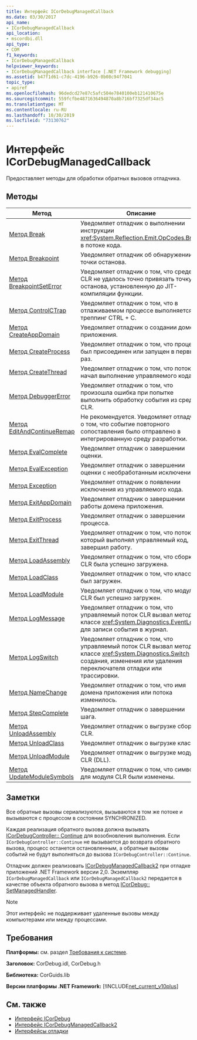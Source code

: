 ```yaml
---
title: Интерфейс ICorDebugManagedCallback
ms.date: 03/30/2017
api_name:
- ICorDebugManagedCallback
api_location:
- mscordbi.dll
api_type:
- COM
f1_keywords:
- ICorDebugManagedCallback
helpviewer_keywords:
- ICorDebugManagedCallback interface [.NET Framework debugging]
ms.assetid: b47f1d61-c7dc-4196-b926-0b08c94f7041
topic_type:
- apiref
ms.openlocfilehash: 96dedcd27e87c5afc504e7840100eb121410675e
ms.sourcegitcommit: 559fcfbe4871636494870a8b716bf7325df34ac5
ms.translationtype: MT
ms.contentlocale: ru-RU
ms.lasthandoff: 10/30/2019
ms.locfileid: "73130762"
---
```

# <a name="icordebugmanagedcallback-interface"></a>Интерфейс ICorDebugManagedCallback
Предоставляет методы для обработки обратных вызовов отладчика.  
  
## <a name="methods"></a>Методы  
  
|Метод|Описание|  
|------------|-----------------|  
|[Метод Break](../../../../docs/framework/unmanaged-api/debugging/icordebugmanagedcallback-break-method.md)|Уведомляет отладчик о выполнении инструкции <xref:System.Reflection.Emit.OpCodes.Break> в потоке кода.|  
|[Метод Breakpoint](../../../../docs/framework/unmanaged-api/debugging/icordebugmanagedcallback-breakpoint-method.md)|Уведомляет отладчик об обнаружении точки останова.|  
|[Метод BreakpointSetError](../../../../docs/framework/unmanaged-api/debugging/icordebugmanagedcallback-breakpointseterror-method.md)|Уведомляет отладчик о том, что среде CLR не удалось точно привязать точку останова, установленную до JIT-компиляции функции.|  
|[Метод ControlCTrap](../../../../docs/framework/unmanaged-api/debugging/icordebugmanagedcallback-controlctrap-method.md)|Уведомляет отладчик о том, что в отлаживаемом процессе выполняется треппинг CTRL + C.|  
|[Метод CreateAppDomain](../../../../docs/framework/unmanaged-api/debugging/icordebugmanagedcallback-createappdomain-method.md)|Уведомляет отладчик о создании домена приложения.|  
|[Метод CreateProcess](../../../../docs/framework/unmanaged-api/debugging/icordebugmanagedcallback-createprocess-method.md)|Уведомляет отладчик о том, что процесс был присоединен или запущен в первый раз.|  
|[Метод CreateThread](../../../../docs/framework/unmanaged-api/debugging/icordebugmanagedcallback-createthread-method.md)|Уведомляет отладчик о том, что поток начал выполнение управляемого кода.|  
|[Метод DebuggerError](../../../../docs/framework/unmanaged-api/debugging/icordebugmanagedcallback-debuggererror-method.md)|Уведомляет отладчик о том, что произошла ошибка при попытке выполнить обработку события из среды CLR.|  
|[Метод EditAndContinueRemap](../../../../docs/framework/unmanaged-api/debugging/icordebugmanagedcallback-editandcontinueremap-method.md)|Не рекомендуется. Уведомляет отладчик о том, что событие повторного сопоставления было отправлено в интегрированную среду разработки.|  
|[Метод EvalComplete](../../../../docs/framework/unmanaged-api/debugging/icordebugmanagedcallback-evalcomplete-method.md)|Уведомляет отладчик о завершении оценки.|  
|[Метод EvalException](../../../../docs/framework/unmanaged-api/debugging/icordebugmanagedcallback-evalexception-method.md)|Уведомляет отладчик о завершении оценки с необработанным исключением.|  
|[Метод Exception](../../../../docs/framework/unmanaged-api/debugging/icordebugmanagedcallback-exception-method.md)|Уведомляет отладчик о появлении исключения из управляемого кода.|  
|[Метод ExitAppDomain](../../../../docs/framework/unmanaged-api/debugging/icordebugmanagedcallback-exitappdomain-method.md)|Уведомляет отладчик о завершении работы домена приложения.|  
|[Метод ExitProcess](../../../../docs/framework/unmanaged-api/debugging/icordebugmanagedcallback-exitprocess-method.md)|Уведомляет отладчик о завершении процесса.|  
|[Метод ExitThread](../../../../docs/framework/unmanaged-api/debugging/icordebugmanagedcallback-exitthread-method.md)|Уведомляет отладчик о том, что поток, который выполнял управляемый код, завершил работу.|  
|[Метод LoadAssembly](../../../../docs/framework/unmanaged-api/debugging/icordebugmanagedcallback-loadassembly-method.md)|Уведомляет отладчик о том, что сборка CLR была успешно загружена.|  
|[Метод LoadClass](../../../../docs/framework/unmanaged-api/debugging/icordebugmanagedcallback-loadclass-method.md)|Уведомляет отладчик о том, что класс был загружен.|  
|[Метод LoadModule](../../../../docs/framework/unmanaged-api/debugging/icordebugmanagedcallback-loadmodule-method.md)|Уведомляет отладчик о том, что модуль CLR был успешно загружен.|  
|[Метод LogMessage](../../../../docs/framework/unmanaged-api/debugging/icordebugmanagedcallback-logmessage-method.md)|Уведомляет отладчик о том, что управляемый поток CLR вызвал метод в классе <xref:System.Diagnostics.EventLog> для записи события в журнал.|  
|[Метод LogSwitch](../../../../docs/framework/unmanaged-api/debugging/icordebugmanagedcallback-logswitch-method.md)|Уведомляет отладчик о том, что управляемый поток CLR вызвал метод в классе <xref:System.Diagnostics.Switch> для создания, изменения или удаления переключателя отладки или трассировки.|  
|[Метод NameChange](../../../../docs/framework/unmanaged-api/debugging/icordebugmanagedcallback-namechange-method.md)|Уведомляет отладчик о том, что имя домена приложения или потока изменилось.|  
|[Метод StepComplete](../../../../docs/framework/unmanaged-api/debugging/icordebugmanagedcallback-stepcomplete-method.md)|Уведомляет отладчик о завершении шага.|  
|[Метод UnloadAssembly](../../../../docs/framework/unmanaged-api/debugging/icordebugmanagedcallback-unloadassembly-method.md)|Уведомляет отладчик о выгрузке сборки CLR.|  
|[Метод UnloadClass](../../../../docs/framework/unmanaged-api/debugging/icordebugmanagedcallback-unloadclass-method.md)|Уведомляет отладчик о выгрузке класса.|  
|[Метод UnloadModule](../../../../docs/framework/unmanaged-api/debugging/icordebugmanagedcallback-unloadmodule-method.md)|Уведомляет отладчик о выгрузке модуля CLR (DLL).|  
|[Метод UpdateModuleSymbols](../../../../docs/framework/unmanaged-api/debugging/icordebugmanagedcallback-updatemodulesymbols-method.md)|Уведомляет отладчик о том, что символы для модуля CLR были изменены.|  
  
## <a name="remarks"></a>Заметки  
 Все обратные вызовы сериализуются, вызываются в том же потоке и вызываются с процессом в состоянии SYNCHRONIZED.  
  
 Каждая реализация обратного вызова должна вызывать [ICorDebugController:: Continue](../../../../docs/framework/unmanaged-api/debugging/icordebugcontroller-continue-method.md) для возобновления выполнения. Если `ICorDebugController::Continue` не вызывается до возврата обратного вызова, процесс останется остановленным, а обратные вызовы событий не будут выполняться до вызова `ICorDebugController::Continue`.  
  
 Отладчик должен реализовать [ICorDebugManagedCallback2](../../../../docs/framework/unmanaged-api/debugging/icordebugmanagedcallback2-interface.md) при отладке приложений .NET Framework версии 2,0. Экземпляр `ICorDebugManagedCallback` или `ICorDebugManagedCallback2` передается в качестве объекта обратного вызова в метод [ICorDebug:: SetManagedHandler](../../../../docs/framework/unmanaged-api/debugging/icordebug-setmanagedhandler-method.md).  
  
> [!NOTE]
> Этот интерфейс не поддерживает удаленные вызовы между компьютерами или между процессами.  
  
## <a name="requirements"></a>Требования  
 **Платформы:** см. раздел [Требования к системе](../../../../docs/framework/get-started/system-requirements.md).  
  
 **Заголовок:** CorDebug.idl, CorDebug.h  
  
 **Библиотека:** CorGuids.lib  
  
 **Версии платформы .NET Framework:** [!INCLUDE[net_current_v10plus](../../../../includes/net-current-v10plus-md.md)]  
  
## <a name="see-also"></a>См. также

- [Интерфейс ICorDebug](../../../../docs/framework/unmanaged-api/debugging/icordebug-interface.md)
- [Интерфейс ICorDebugManagedCallback2](../../../../docs/framework/unmanaged-api/debugging/icordebugmanagedcallback2-interface.md)
- [Интерфейсы отладки](../../../../docs/framework/unmanaged-api/debugging/debugging-interfaces.md)
